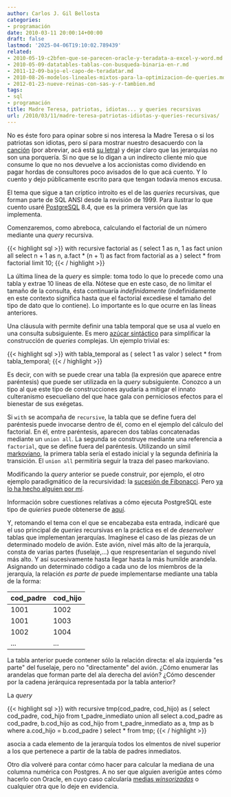 ```yaml
---
author: Carlos J. Gil Bellosta
categories:
- programación
date: 2010-03-11 20:00:14+00:00
draft: false
lastmod: '2025-04-06T19:10:02.789439'
related:
- 2010-05-19-c2bfen-que-se-parecen-oracle-y-teradata-a-excel-y-word.md
- 2010-05-09-datatables-tablas-con-busqueda-binaria-en-r.md
- 2011-12-09-bajo-el-capo-de-teradatar.md
- 2010-08-26-modelos-lineales-mixtos-para-la-optimizacion-de-queries.md
- 2012-01-23-nueve-reinas-con-sas-y-r-tambien.md
tags:
- sql
- programación
title: Madre Teresa, patriotas, idiotas... y queries recursivas
url: /2010/03/11/madre-teresa-patriotas-idiotas-y-queries-recursivas/
---
```


No es éste foro para opinar sobre si nos interesa la Madre Teresa o si los patriotas son idiotas, pero sí para mostrar nuestro desacuerdo con la [canción](http://www.youtube.com/watch?v=f2gtfJQ7YK0) (por abreviar, acá está [su letra](http://www.coveralia.com/letras/cara-al-culo-la-polla-records.php)) y dejar claro que las jerarquías no son una porquería. Si no que se lo digan a un indirecto cliente mío que consume lo que no nos devuelve a los accionistas como dividendo en pagar hordas de consultores poco avisados de lo que acá cuento. Y lo cuento y dejo públicamente escrito para que tengan todavía menos excusa.

El tema que sigue a tan críptico introito es el de las _queries_ recursivas, que forman parte de SQL ANSI desde la revisión de 1999. Para ilustrar lo que cuento usaré [PostgreSQL](http://www.postgresql.org/) 8.4, que es la primera versión que las implementa.

Comenzaremos, como abreboca, calculando el factorial de un número mediante una _query_ recursiva.

{{< highlight sql >}}
with recursive factorial as (
    select 1 as n, 1 as fact
        union all
    select
        n + 1 as n,
        a.fact * (n + 1) as fact
    from
        factorial as a
)
select * from factorial limit 10;
{{< / highlight >}}


La última línea de la _query_ es simple: toma todo lo que lo precede como una tabla y extrae 10 líneas de ella. Nótese que en este caso, de no limitar el tamaño de la consulta, ésta continuaría _indefinidamente_ (indefinidamente en este contexto significa hasta que el factorial excediese el tamaño del tipo de dato que lo contiene). Lo importante es lo que ocurre en las líneas anteriores.

Una cláusula with permite definir una tabla temporal que se usa al vuelo en una consulta subsiguiente. Es mero [azúcar sintáctico](http://es.wikipedia.org/wiki/Azúcar_sintáctica) para simplificar la construcción de _queries_ complejas. Un ejemplo trivial es:

{{< highlight sql >}}
with tabla_temporal as ( select 1 as valor )
select * from tabla_temporal;
{{< / highlight >}}

Es decir, con with se puede crear una tabla (la expresión que aparece entre paréntesis) que puede ser utilizada en la _query_ subsiguiente. Conozco a un tipo al que este tipo de construcciones ayudaría a mitigar el innato culteranismo esecueliano del que hace gala con perniciosos efectos para el bienestar de sus exégetas.

Si `with` se acompaña de `recursive`, la tabla que se define fuera del paréntesis puede invocarse dentro de él, como en el ejemplo del cálculo del factorial. En él, entre paréntesis, aparecen dos tablas concatenadas mediante un `union all`. La segunda se construye mediante una referencia a `factorial`, que se define fuera del paréntesis. Utilizando un símil [markoviano](http://es.wikipedia.org/wiki/Cadena_de_Markov), la primera tabla sería el estado inicial y la segunda definiría la transición. El `union all` permitiría seguir la traza del paseo markoviano.

Modificando la _query_ anterior se puede construir, por ejemplo, el otro ejemplo paradigmático de la recursividad: la [sucesión de Fibonacci](http://es.wikipedia.org/wiki/Sucesion_de_Fibonacci). Pero [ya lo ha hecho alguien por mí](http://www.storytotell.org/blog/2009/08/12/fibonacci-in-postgresql.html).

Información sobre cuestiones relativas a cómo ejecuta PostgreSQL este tipo de _quieries_ puede obtenerse de [aquí](http://archives.postgresql.org/pgsql-hackers/2008-02/msg00642.php).

Y, retomando el tema con el que se encabezaba esta entrada, indicaré que el uso principal de _queries_ recursivas en la práctica es el de _desenvolver_ tablas que implementan jerarquías. Imagínese el caso de las piezas de un determinado modelo de avión. Este avión, nivel más alto de la jerarquía, consta de varias partes (fuselaje,...) que respresentarían el segundo nivel más alto. Y así sucesivamente hasta llegar hasta la más humilde arandela. Asignando un determinado código a cada uno de los miembros de la jerarquía, la relación _es parte de_ puede implementarse mediante una tabla de la forma:

|  cod_padre  | cod_hijo |
|:------------| :--------|
|1001| 1002|
|1001| 1003|
|1002| 1004|
|...| ...|

La tabla anterior puede contener sólo la relación directa: el ala izquierda "es parte" del fuselaje, pero no "directamente" del avión. ¿Cómo enumerar las arandelas que forman parte del ala derecha del avión? ¿Cómo descender por la cadena jerárquica representada por la tabla anterior?

La _query_

{{< highlight sql >}}
with recursive tmp(cod_padre, cod_hijo) as (
    select
        cod_padre, cod_hijo
    from t_padre_inmediato
        union all
    select
        a.cod_padre as cod_padre,
        b.cod_hijo  as cod_hijo
    from
        t_padre_inmediato as a,
        tmp as b
    where
        a.cod_hijo = b.cod_padre
)
select *
from tmp;
{{< / highlight >}}

asocia a cada elemento de la jerarquía todos los elmentos de nivel superior a los que pertenece a partir de la tabla de padres inmediatos.

Otro día volveré para contar cómo hacer para calcular la mediana de una columna numérica con Postgres. A no ser que alguien averigüe antes cómo hacerlo con Oracle, en cuyo caso calcularía [medias _winsorizadas_](http://en.wikipedia.org/wiki/Winsorized_mean) o cualquier otra que lo deje en evidencia.